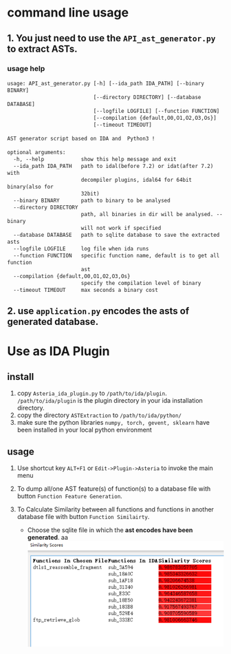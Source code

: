 
# command line usage
## 1. You just need to use the `API_ast_generator.py` to extract ASTs.

### usage help
```
usage: API_ast_generator.py [-h] [--ida_path IDA_PATH] [--binary BINARY]
                            [--directory DIRECTORY] [--database DATABASE]
                            [--logfile LOGFILE] [--function FUNCTION]
                            [--compilation {default,O0,O1,O2,O3,Os}]
                            [--timeout TIMEOUT]

AST generator script based on IDA and  Python3 !

optional arguments:
  -h, --help            show this help message and exit
  --ida_path IDA_PATH   path to idal(before 7.2) or idat(after 7.2) with
                        decompiler plugins, idal64 for 64bit binary(also for
                        32bit)
  --binary BINARY       path to binary to be analysed
  --directory DIRECTORY
                        path, all binaries in dir will be analysed. --binary
                        will not work if specified
  --database DATABASE   path to sqlite database to save the extracted asts
  --logfile LOGFILE     log file when ida runs
  --function FUNCTION   specific function name, default is to get all function
                        ast
  --compilation {default,O0,O1,O2,O3,Os}
                        specify the compilation level of binary
  --timeout TIMEOUT     max seconds a binary cost
```
## 2. use `application.py` encodes the asts of generated database.

# Use as IDA Plugin

## install
1. copy `Asteria_ida_plugin.py` to `/path/to/ida/plugin`. `/path/to/ida/plugin` is the plugin directory in your ida installation directory.
2. copy the directory `ASTExtraction` to `/path/to/ida/python/`
3. make sure the python libraries `numpy, torch, gevent, sklearn` have been installed in your local python environment

## usage
1. Use shortcut key `ALT+F1` or `Edit->Plugin->Asteria` to invoke the main menu

2. To dump all/one AST feature(s) of function(s) to a database file with button `Function Feature Generation`.

3. To Calculate Similarity between all functions and functions in another database file with button `Function Similairty`.
    * Choose the sqlite file in which the **ast encodes have been generated**.
   aa
![Result](./SimRes.PNG)
    